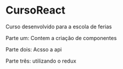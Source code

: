# CursoReact
Curso desenvolvido para a escola de ferias

Parte um: Contem a criação de componentes

Parte dois: Acsso a api

Parte três: utilizando o redux